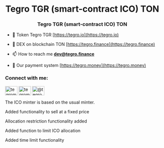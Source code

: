 <h1 align="center">Tegro TGR (smart-contract ICO) TON</h1>
<h3 align="center">Tegro TGR (smart-contract ICO) TON</h3>

- 📄 Token Tegro TGR [https://tegro.io](https://tegro.io)

- 📝 DEX on blockchain TON [https://tegro.finance](https://tegro.finance)

- 📫 How to reach me **dev@tegro.finance**

- 💬 Our payment system [https://tegro.money](https://tegro.money)

<h3 align="left">Connect with me:</h3>
<p align="left">
<a href="https://twitter.com/tegromoney" target="blank"><img align="center" src="https://raw.githubusercontent.com/rahuldkjain/github-profile-readme-generator/master/src/images/icons/Social/twitter.svg" alt="tegromoney" height="30" width="40" /></a>
<a href="https://instagram.com/tegromoney" target="blank"><img align="center" src="https://raw.githubusercontent.com/rahuldkjain/github-profile-readme-generator/master/src/images/icons/Social/instagram.svg" alt="tegromoney" height="30" width="40" /></a>
<a href="https://medium.com/@tegromoney" target="blank"><img align="center" src="https://raw.githubusercontent.com/rahuldkjain/github-profile-readme-generator/master/src/images/icons/Social/medium.svg" alt="@tegromoney" height="30" width="40" /></a>
</p>
<p align="left">
The ICO minter is based on the usual minter.
  </p>
<p align="left">
  Added functionality to sell at a fixed price
  </p>
<p align="left">
  Allocation restriction functionality added
  </p>
<p align="left">
  Added function to limit ICO allocation
  </p>
<p align="left">
  Added time limit functionality
</p>
